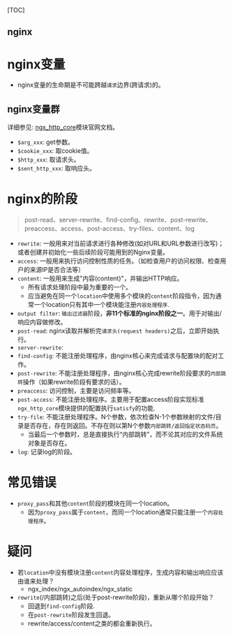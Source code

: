 [TOC]

nginx
---

# nginx变量
* nginx变量的生命期是不可能跨越`请求`边界(跨请求)的。

## nginx变量群
详细参见: [ngx_http_core](http://nginx.org/en/docs/http/ngx_http_core_module.html)模块官网文档。
* `$arg_xxx`: get参数。
* `$cookie_xxx`: 取cookie值。
* `$http_xxx`: 取请求头。
* `$sent_http_xxx`: 取响应头。


# nginx的阶段
> post-read、server-rewrite、find-config、rewrite、post-rewrite、preaccess、access、post-access、try-files、content、log
* `rewrite`: 一般用来对当前请求进行各种修改(如对URL和URL参数进行改写)；或者创建并初始化一些后续阶段可能用到的Nginx变量。
* `access`: 一般用来执行访问控制性质的任务。（如检查用户的访问权限、检查用户的来源IP是否合法等）
* `content`: 一般用来生成"内容(content)"，并输出HTTP响应。
  * 所有请求处理阶段中最为重要的一个。
  * 应当避免在同一个`location`中使用多个模块的`content`阶段指令，因为通常一个location只有其中一个模块能注册`内容处理程序`.
* `output filter`: `输出过滤器`阶段，**非11个标准的nginx阶段之一**。用于对输出/响应内容做修改。
* `post-read`: nginx读取并解析完`请求头(request headers)`之后，立即开始执行。
* `server-rewrite`:
* `find-config`: 不能注册处理程序，由nginx核心来完成请求与配置块的配对工作。
* `post-rewrite`: 不能注册处理程序，由nginx核心完成rewrite阶段要求的`内部跳转`操作（如果rewrite阶段有要求的话）。
* `preaccess`: 访问控制，主要是访问频率等。
* `post-access`: 不能注册处理程序。主要用于配置access阶段实现标准`ngx_http_core`模块提供的配置执行`satisfy`的功能.
* `try-file`: 不能注册处理程序。N个参数，依次检查N-1个参数映射的文件/目录是否存在，存在则返回。不存在则以第N个参数`内部跳转/返回指定状态码页`。
  * 当最后一个参数时，总是直接执行“内部跳转”，而不论其对应的文件系统对象是否存在。
* `log`: 记录log的阶段。


# 常见错误
* `proxy_pass`和其他`content`阶段的模块在同一个location。
  * 因为`proxy_pass`属于`content`，而同一个location通常只能注册一个`内容处理程序`。


# 疑问
* 若`location`中没有模块注册`content`内容处理程序，生成内容和输出响应应该由谁来处理？
  * ngx_index/ngx_autoindex/ngx_static
* `rewrite`(/内部跳转)之后(处于post-rewrite阶段)，重新从哪个阶段开始？
  * 回退到`find-config`阶段.
  * 在`post-rewrite`阶段发生回退。
  * rewrite/access/content之类的都会重新执行。
